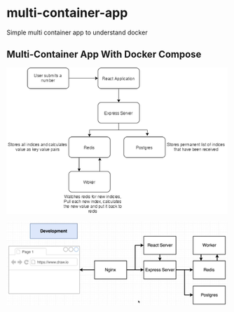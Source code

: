# multi-container-app
Simple multi container app to understand docker

## Multi-Container App With Docker Compose ##

![](images/architecture.png)

![](images/containers.png)
